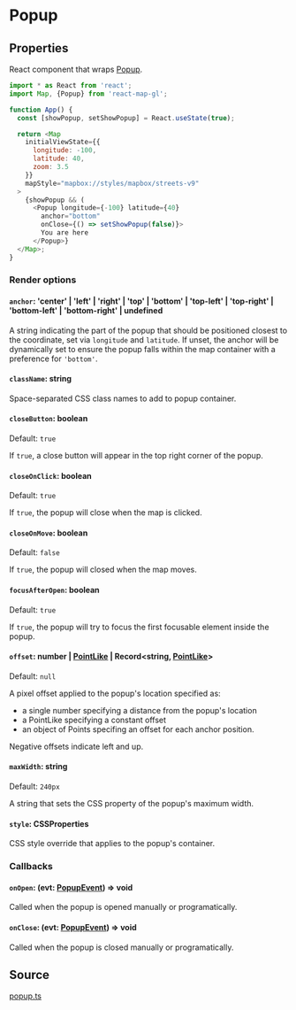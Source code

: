 # Popup


## Properties

React component that wraps [Popup](https://docs.mapbox.com/mapbox-gl-js/api/markers/#popup).

```js
import * as React from 'react';
import Map, {Popup} from 'react-map-gl';

function App() {
  const [showPopup, setShowPopup] = React.useState(true);

  return <Map
    initialViewState={{
      longitude: -100,
      latitude: 40,
      zoom: 3.5
    }}
    mapStyle="mapbox://styles/mapbox/streets-v9"
  >
    {showPopup && (
      <Popup longitude={-100} latitude={40}
        anchor="bottom"
        onClose={() => setShowPopup(false)}>
        You are here
      </Popup>}
  </Map>;
}
```

### Render options

#### `anchor`: 'center' | 'left' | 'right' | 'top' | 'bottom' | 'top-left' | 'top-right' | 'bottom-left' | 'bottom-right' | undefined

A string indicating the part of the popup that should be positioned closest to the coordinate, set via `longitude` and `latitude`. 
If unset, the anchor will be dynamically set to ensure the popup falls within the map container with a preference for `'bottom'`.

#### `className`: string

Space-separated CSS class names to add to popup container.

#### `closeButton`: boolean

Default: `true`

If `true`, a close button will appear in the top right corner of the popup.

#### `closeOnClick`: boolean

Default: `true`

If `true`, the popup will close when the map is clicked.

#### `closeOnMove`: boolean

Default: `false`

If `true`, the popup will closed when the map moves.

#### `focusAfterOpen`: boolean

Default: `true`

If `true`, the popup will try to focus the first focusable element inside the popup.

#### `offset`: number | [PointLike](/docs/api-reference/types.md#pointlike) | Record\<string, [PointLike](/docs/api-reference/types.md#pointlike)\>

Default: `null`

A pixel offset applied to the popup's location specified as:

- a single number specifying a distance from the popup's location
- a PointLike specifying a constant offset
- an object of Points specifing an offset for each anchor position.

Negative offsets indicate left and up.

#### `maxWidth`: string

Default: `240px`

A string that sets the CSS property of the popup's maximum width.

#### `style`: CSSProperties

CSS style override that applies to the popup's container.

### Callbacks

#### `onOpen`: (evt: [PopupEvent](/docs/api-reference/types.md#popupevent)) => void

Called when the popup is opened manually or programatically.

#### `onClose`: (evt: [PopupEvent](/docs/api-reference/types.md#popupevent)) => void

Called when the popup is closed manually or programatically.


## Source

[popup.ts](https://github.com/visgl/react-map-gl/tree/7.0-release/src/components/popup.ts)
